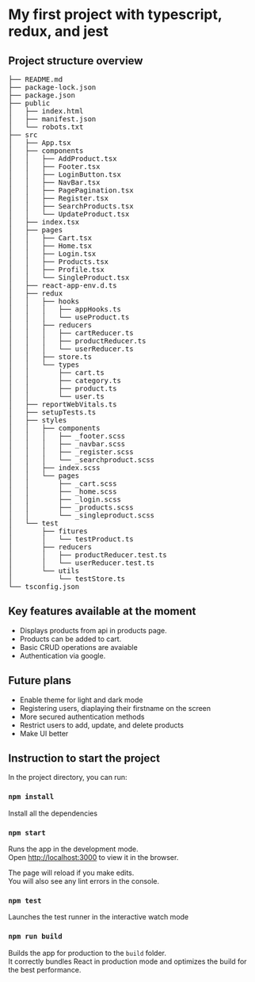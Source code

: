 # My first project with typescript, redux, and jest

## Project structure overview
<pre>
├── README.md
├── package-lock.json
├── package.json
├── public
│   ├── index.html
│   ├── manifest.json
│   └── robots.txt
├── src
│   ├── App.tsx
│   ├── components
│   │   ├── AddProduct.tsx
│   │   ├── Footer.tsx
│   │   ├── LoginButton.tsx
│   │   ├── NavBar.tsx
│   │   ├── PagePagination.tsx
│   │   ├── Register.tsx
│   │   ├── SearchProducts.tsx
│   │   └── UpdateProduct.tsx
│   ├── index.tsx
│   ├── pages
│   │   ├── Cart.tsx
│   │   ├── Home.tsx
│   │   ├── Login.tsx
│   │   ├── Products.tsx
│   │   ├── Profile.tsx
│   │   └── SingleProduct.tsx
│   ├── react-app-env.d.ts
│   ├── redux
│   │   ├── hooks
│   │   │   ├── appHooks.ts
│   │   │   └── useProduct.ts
│   │   ├── reducers
│   │   │   ├── cartReducer.ts
│   │   │   ├── productReducer.ts
│   │   │   └── userReducer.ts
│   │   ├── store.ts
│   │   └── types
│   │       ├── cart.ts
│   │       ├── category.ts
│   │       ├── product.ts
│   │       └── user.ts
│   ├── reportWebVitals.ts
│   ├── setupTests.ts
│   ├── styles
│   │   ├── components
│   │   │   ├── _footer.scss
│   │   │   ├── _navbar.scss
│   │   │   ├── _register.scss
│   │   │   └── _searchproduct.scss
│   │   ├── index.scss
│   │   └── pages
│   │       ├── _cart.scss
│   │       ├── _home.scss
│   │       ├── _login.scss
│   │       ├── _products.scss
│   │       └── _singleproduct.scss
│   └── test
│       ├── fitures
│       │   └── testProduct.ts
│       ├── reducers
│       │   ├── productReducer.test.ts
│       │   └── userReducer.test.ts
│       └── utils
│           └── testStore.ts
└── tsconfig.json
</pre>

## Key features available at the moment
- Displays products from api in products page.
- Products can be added to cart.
- Basic CRUD operations are avaiable 
- Authentication via google.

## Future plans
- Enable theme for light and dark mode
- Registering users, diaplaying their firstname on the screen
- More secured authentication methods 
- Restrict users to add, update, and delete products 
- Make UI better 

## Instruction to start the project

In the project directory, you can run:

### `npm install`

Install all the dependencies

### `npm start`

Runs the app in the development mode.\
Open [http://localhost:3000](http://localhost:3000) to view it in the browser.

The page will reload if you make edits.\
You will also see any lint errors in the console.

### `npm test`

Launches the test runner in the interactive watch mode

### `npm run build`

Builds the app for production to the `build` folder.\
It correctly bundles React in production mode and optimizes the build for the best performance.
